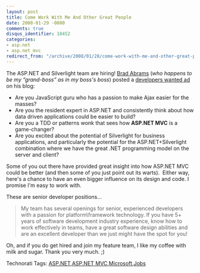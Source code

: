 ```yaml
---
layout: post
title: Come Work With Me And Other Great People
date: 2008-01-29 -0800
comments: true
disqus_identifier: 18452
categories:
- asp.net
- asp.net mvc
redirect_from: "/archive/2008/01/28/come-work-with-me-and-other-great-people.aspx/"
---
```


The ASP.NET and Silverlight team are hiring! [Brad
Abrams](http://blogs.msdn.com/brada/ "Brad Abrams...") (*who happens to
be my “grand-boss” as in my boss's boss*) posted a [developers wanted
ad](http://blogs.msdn.com/brada/archive/2008/01/28/senior-developers-for-asp-net-and-silverlight-wanted.aspx "Developers for ASP.NET and Silverlight")
on his blog:

-   Are you JavaScript guru who has a passion to make Ajax easier for
    the masses?
-   Are you the resident expert in ASP.NET and consistently think about
    how data driven applications could be easier to build?
-   Are you a TDD or patterns wonk that sees how **ASP.NET MVC** is a
    game-changer?
-   Are you excited about the potential of Silverlight for business
    applications, and particularly the potential for the
    ASP.NET+Silverlight combination where we have the great .NET
    programming model on the server and client?

Some of you out there have provided great insight into how ASP.NET MVC
could be better (and then some of you just point out its warts).  Either
way, here's a chance to have an even bigger influence on its design and
code. I promise I'm easy to work with.

These are senior developer positions...

> My team has several openings for senior, experienced developers with a
> passion for platform\\framework technology. If you have 5+ years of
> software development industry experience, know how to work effectively
> in teams, have a great software design abilities and are an excellent
> developer than we just might have the spot for you!

Oh, and if you do get hired and join my feature team, I like my coffee
with milk and sugar. Thank you very much. ;)

Technorati Tags: [ASP.NET](http://technorati.com/tags/ASP.NET),[ASP.NET
MVC](http://technorati.com/tags/aspnetmvc),[Microsoft](http://technorati.com/tags/Microsoft),[Jobs](http://technorati.com/tags/Jobs)

